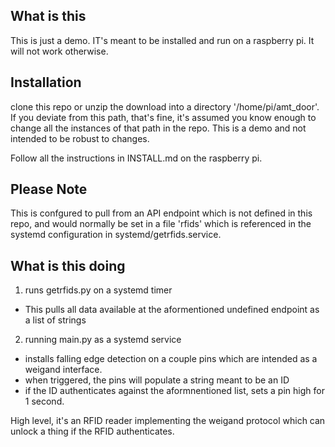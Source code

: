 ## What is this
This is just a demo.  IT's meant to be installed and run on a raspberry pi.  It will not work otherwise.

## Installation
clone this repo or unzip the download into a directory '/home/pi/amt_door'.  If you deviate from this path, that's fine, it's assumed you know enough to change all the instances of that path in the repo.  This is a demo and not intended to be robust to changes.

Follow all the instructions in INSTALL.md on the raspberry pi.

## Please Note
This is confgured to pull from an API endpoint which is not defined in this repo, and would normally be set in a file 'rfids' which is referenced in the systemd configuration in systemd/getrfids.service.

## What is this doing
1) runs getrfids.py on a systemd timer
- This pulls all data available at the aformentioned undefined endpoint as a list of strings

2) running main.py as a systemd service
- installs falling edge detection on a couple pins which are intended as a weigand interface. 
- when triggered, the pins will populate a string meant to be an ID
- if the ID authenticates against the aformnentioned list, sets a pin high for 1 second.

High level, it's an RFID reader implementing the weigand protocol which can unlock a thing if the RFID authenticates.
